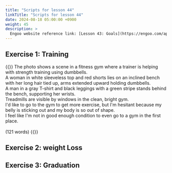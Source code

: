 ```yaml
---
title: "Scripts for lesson 44"
linkTitle: "Scripts for lesson 44"
date: 2024-08-18 05:00:00 +0900
weight: 45
description: >
  Engoo website reference link: [Lesson 43: Goals](https://engoo.com/app/lessons/describing-pictures-intermediate-describing-pictures-goals/v6qrtk0gEeeOcz-knAZpBA?category_id=P_HriMOnEeifo0O-yMP42w&course_id=ZZasjsOnEeiHZVOMC0VfdA)
---
```


## Exercise 1: Training

{{<card header="**Script**">}}
The photo shows a scene in a fitness gym where a trainer is helping with strength training using dumbbells.<br/>
A woman in white sleeveless top and red shorts lies on an inclined bench with her long hair tied up, arms extended upward holding dumbbells.<br/>
A man in a gray T-shirt and black leggings with a green stripe stands behind the bench, supporting her wrists.<br/>
Treadmills are visible by windows in the clean, bright gym.<br/>
I'd like to go to the gym to get more exercise, but I'm hesitant because my belly is sticking out and my body is so out of shape. <br/>
I feel like I'm not in good enough condition to even go to a gym in the first place.<br/>
<br/>
(121 words)
{{</card>}}


## Exercise 2: weight Loss



## Exercise 3: Graduation


